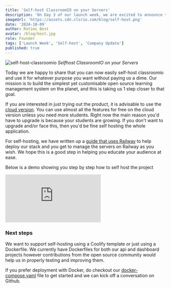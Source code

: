 ```yaml
---
title: 'Self-host ClassroomIO on your Servers'
description: 'On Day 3 of our launch week, we are excited to announce that you can now easily self-host ClassroomIO on your servers using our pre-built Railway template.'
imageUrl: 'https://assets.cdn.clsrio.com/blog/self-host.png'
date: '2024-10-09'
author: Rotimi Best
avatar: /blog/best.jpg
role: Founder
tags: ['Launch Week', 'Self-host', 'Company Update']
published: true
---
```


![self-host-classroomio](https://assets.cdn.clsrio.com/blog/self-host.png)
_Selfhost ClassroomIO on your Servers_

Today we are happy to share that you can now easily self-host classroomio and use it for whatever purpose you want without paying us a dime. Our mission is to build the simplest yet customisable open source learning management system on the planet, and this is taking us 1 step closer to that goal.

If you are interested in just trying out the product, it is advisable to use the [cloud version](https://app.classroomio.com). You can use almost all the features for free on the cloud version unless you need more students. Right now the main reason you'd have to upgrade is because your students are growing. If you don't want to upgrade and/or face this, then you'd be fine self hosting the whole application.

For self-hosting, we have written up a [guide that uses Railway](https://classroomio.com/docs/quickstart/self-hosting)  to help deploy our stack and you get to manage the servers on Railway as you wish. We hope this is a good step in helping you educate your audience at ease.

Below is a demo showing you step by step how to self host the project

<iframe class="embed my-5" src="https://www.youtube.com/embed/3TMWPgoSPZ0?si=cbpN6ZC0-sevAL-i" title="YouTube video player" frameborder="0" allow="accelerometer; autoplay; clipboard-write; encrypted-media; gyroscope; picture-in-picture; web-share" referrerpolicy="strict-origin-when-cross-origin" allowfullscreen></iframe>

### Next steps

We want to support self-hosting using a Coolify template or just using a Dockerfile. We currently have Dockerfiles for both our api and dashboard projects however contributions from the open source community would help us in properly testing and improving them.

If you prefer deployment with Docker, do checkout our [docker-compose.yaml](https://github.com/classroomio/classroomio/blob/main/docker-compose.yaml) file to get started and we can kick off a conversation on Github.
